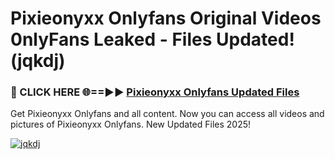 # Pixieonyxx Onlyfans Original Videos 0nlyFans Leaked - Files Updated! (jqkdj)

<h3>🔴 CLICK HERE 🌐==►► <a href="https://tinyurl.com/ehrbuxhb" rel="nofollow">Pixieonyxx Onlyfans Updated Files</a></h3>

Get Pixieonyxx Onlyfans and all content. Now you can access all videos and pictures of Pixieonyxx Onlyfans. New Updated Files 2025!

[![jqkdj](https://i.imgur.com/lVYEuWS.gif)](https://tinyurl.com/ehrbuxhb)
